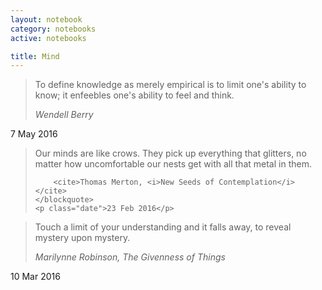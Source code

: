 ```yaml
---
layout: notebook
category: notebooks
active: notebooks

title: Mind
---
```


<!--<div class="note">
	<p class="date"></p>
</div>-->

<div class="note">
	<blockquote>
		<p>To define knowledge as merely empirical is to limit one's ability to know; it enfeebles one's ability to feel and think.</p>
		<cite>Wendell Berry</cite>
	</blockquote>
	<p class="date">7 May 2016</p>
</div>

<div class="note">
	<blockquote>
		<p>Our minds are like crows. They pick up everything that glitters, no matter how uncomfortable our nests get with all that metal in them.</p>

		<cite>Thomas Merton, <i>New Seeds of Contemplation</i></cite>
	</blockquote>
	<p class="date">23 Feb 2016</p>
</div>

<div class="note">
	<blockquote>
		<p>Touch a limit of your understanding and it falls away, to reveal mystery upon mystery.</p>
		<cite>Marilynne Robinson, <i>The Givenness of Things</i></cite>
	</blockquote>
	<p class="date">10 Mar 2016</p>
</div>


